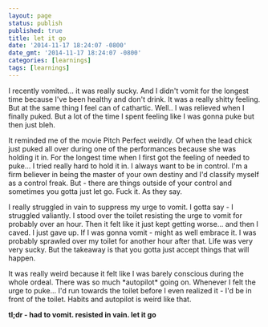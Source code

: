 ```yaml
---
layout: page
status: publish
published: true
title: let it go
date: '2014-11-17 18:24:07 -0800'
date_gmt: '2014-11-17 18:24:07 -0800'
categories: [learnings]
tags: [learnings]
---
```

<p>I recently vomited... it was really sucky. And I didn't vomit for the longest time because I've been healthy and don't drink. It was a really shitty feeling. But at the same thing I feel can of cathartic. Well.. I was relieved when I finally puked. But a lot of the time I spent feeling like I was gonna puke but then just bleh.</p>
<p>It reminded me of the movie Pitch Perfect weirdly. Of when the lead chick just puked all over during one of the performances because she was holding it in. For the longest time when I first got the feeling of needed to puke... I tried really hard to hold it in. I always want to be in control. I'm a firm believer in being the master of your own destiny and I'd classify myself as a control freak. But - there are things outside of your control and sometimes you gotta just let go. Fuck it. As they say.</p>
<p>I really struggled in vain to suppress my urge to vomit. I gotta say - I struggled valiantly. I stood over the toilet resisting the urge to vomit for probably over an hour. Then it felt like it just kept getting worse... and then I caved. I just gave up. If I was gonna vomit - might as well embrace it. I was probably sprawled over my toilet for another hour after that. Life was very very sucky. But the takeaway is that you gotta just accept things that will happen.</p>
<p>It was really weird because it felt like I was barely conscious during the whole ordeal. There was so much *autopilot* going on. Whenever I felt the urge to puke... I'd run towards the toilet before I even realized it - I'd be in front of the toilet. Habits and autopilot is weird like that.</p>
<p><strong>tl;dr - had to vomit. resisted in vain. let it go</strong></p>
